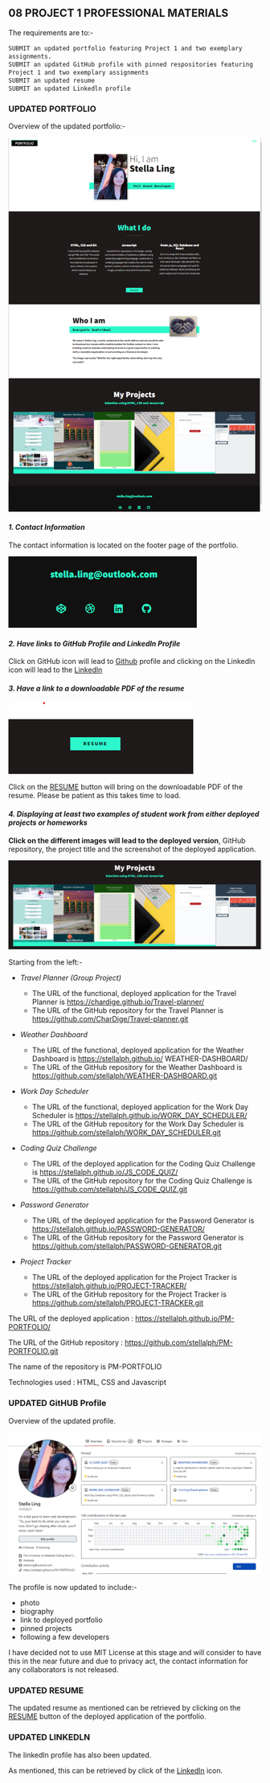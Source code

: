 ## 08 PROJECT 1 PROFESSIONAL MATERIALS

The requirements are to:-

```
SUBMIT an updated portfolio featuring Project 1 and two exemplary assignments.
SUBMIT an updated GitHub profile with pinned respositories featuring Project 1 and two exemplary assignments
SUBMIT an updated resume
SUBMIT an updated Linkedln profile

```

### UPDATED PORTFOLIO

Overview of the updated portfolio:-

![alt text](img/overview-01.png)

#### <em>1. Contact Information</em> 
The contact information is located on the footer page of the portfolio.

![alt text](img/contact.png)


#### <em>2. Have links to GitHub Profile and Linkedln Profile</em>
Click on GitHub icon will lead to  [Github](https://github.com/stellalph) profile and clicking on the Linkedln icon will lead to the  [Linkedln](https://www.linkedin.com/in/stella-ling-46246476/) 


#### <em>3. Have a link to a downloadable PDF of the resume</em>

![alt text](img/resume.png)

Click on the [RESUME](https://drive.google.com/file/d/14OJbyFC8qyn0dJe3jUYV2ukX46gtuRGH/view?usp=sharing) button will bring on the downloadable PDF of the resume.  Please be patient as this takes time to load.

#### <em>4. Displaying at least two examples of student work from either deployed projects or homeworks</em>

<strong>Click on the different images will lead to the deployed version</strong>, GitHub repository, the project title and the screenshot of the deployed application.

![alt text](img/projects.png)

Starting from the left:-

* <em>Travel Planner (Group Project)</em>

  - The URL of the functional, deployed application for the Travel Planner is https://chardige.github.io/Travel-planner/
  - The URL of the GitHub repository for the Travel Planner is https://github.com/CharDige/Travel-planner.git

* <em>Weather Dashboard</em>
 
  - The URL of the functional, deployed application for the Weather Dashboard is https://stellalph.github.io/   WEATHER-DASHBOARD/
  - The URL of the GitHub repository for the Weather Dashboard is https://github.com/stellalph/WEATHER-DASHBOARD.git
  
* <em>Work Day Scheduler</em>

  - The URL of the functional, deployed application for the Work Day Scheduler is https://stellalph.github.io/WORK_DAY_SCHEDULER/
  - The URL of the GitHub repository for the Work Day Scheduler is https://github.com/stellalph/WORK_DAY_SCHEDULER.git

* <em>Coding Quiz Challenge</em>

  - The URL of the deployed application for the Coding Quiz Challenge is https://stellalph.github.io/JS_CODE_QUIZ/
  - The URL of the GitHub repository for the Coding Quiz Challenge is https://github.com/stellalph/JS_CODE_QUIZ.git

* <em>Password Generator</em>

  - The URL of the deployed application for the Password Generator is https://stellalph.github.io/PASSWORD-GENERATOR/
  - The URL of the GitHub repository for the Password Generator is https://github.com/stellalph/PASSWORD-GENERATOR.git

* <em>Project Tracker</em>

  - The URL of the deployed application for the Project Tracker is https://stellalph.github.io/PROJECT-TRACKER/
  - The URL of the GitHub repository for the Project Tracker is https://github.com/stellalph/PROJECT-TRACKER.git

The URL of the deployed application : https://stellalph.github.io/PM-PORTFOLIO/

The URL of the GitHub repository : https://github.com/stellalph/PM-PORTFOLIO.git

The name of the repository is PM-PORTFOLIO

Technologies used :  HTML, CSS and Javascript

### UPDATED GitHUB Profile

Overview of the updated profile.

![alt text](img/gprofile.png)

The profile is now updated to include:-
* photo
* biography
* link to deployed portfolio
* pinned projects
* following a few developers

I have decided not to use MIT License at this stage and will consider to have this in the near future and due to privacy act, the contact information for any collaborators is not released.

### UPDATED RESUME

The updated resume as mentioned can be retrieved by clicking on the [RESUME](https://drive.google.com/file/d/14OJbyFC8qyn0dJe3jUYV2ukX46gtuRGH/view?usp=sharing) button of the deployed application of the portfolio.

### UPDATED LINKEDLN

 The linkedln profile has also been updated.

 As mentioned, this can be retrieved by click of the [Linkedln](https://www.linkedin.com/in/stella-ling-46246476/) icon.





